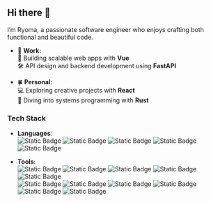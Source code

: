 ## Hi there 👋

I’m Ryoma, a passionate software engineer who enjoys crafting both functional and beautiful code.

- 💼 **Work**:  
  🚀 Building scalable web apps with **Vue**  
  🛠️ API design and backend development using **FastAPI**

- 🍀 **Personal**:  
  💻 Exploring creative projects with **React**  
  🦀 Diving into systems programming with **Rust**

### Tech Stack

- **Languages**:  
![Static Badge](https://img.shields.io/badge/JavaScript-fff?style=flat&logo=JavaScript&logoColor=%231f2328)
![Static Badge](https://img.shields.io/badge/TypeScript-fff?style=flat&logo=TypeScript&logoColor=%231f2328)
![Static Badge](https://img.shields.io/badge/Python-fff?style=flat&logo=python&logoColor=%231f2328)
![Static Badge](https://img.shields.io/badge/Rust-fff?style=flat&logo=rust&logoColor=%231f2328)
![Static Badge](https://img.shields.io/badge/and-more-fff?style=flat)

- **Tools**:  
![Static Badge](https://img.shields.io/badge/React.js-fff?style=flat&logo=react&logoColor=%231f2328)
![Static Badge](https://img.shields.io/badge/Vue.js-fff?style=flat&logo=vuedotjs&logoColor=%231f2328)
![Static Badge](https://img.shields.io/badge/Svelte-fff?style=flat&logo=Svelte&logoColor=%231f2328)
![Static Badge](https://img.shields.io/badge/Angular-fff?style=flat&logo=Angular&logoColor=%231f2328)
![Static Badge](https://img.shields.io/badge/Astro-fff?style=flat&logo=Astro&logoColor=%231f2328)  
![Static Badge](https://img.shields.io/badge/Spring-fff?style=flat&logo=Spring&logoColor=%231f2328)
![Static Badge](https://img.shields.io/badge/FastAPI-fff?style=flat&logo=Fastapi&logoColor=%231f2328)
![Static Badge](https://img.shields.io/badge/MySQL-fff?style=flat&logo=MySQL&logoColor=%231f2328)
![Static Badge](https://img.shields.io/badge/PostgreSQL-fff?style=flat&logo=postgresql&logoColor=%231f2328)
![Static Badge](https://img.shields.io/badge/Docker-fff?style=flat&logo=Docker&logoColor=%231f2328)
![Static Badge](https://img.shields.io/badge/and-more-fff?style=flat)

<!--
**ryoma-yama/ryoma-yama** is a ✨ _special_ ✨ repository because its `README.md` (this file) appears on your GitHub profile.

Here are some ideas to get you started:

- 🔭 I’m currently working on ...
- 🌱 I’m currently learning ...
- 👯 I’m looking to collaborate on ...
- 🤔 I’m looking for help with ...
- 💬 Ask me about ...
- 📫 How to reach me: ...
- 😄 Pronouns: ...
- ⚡ Fun fact: ...
-->
